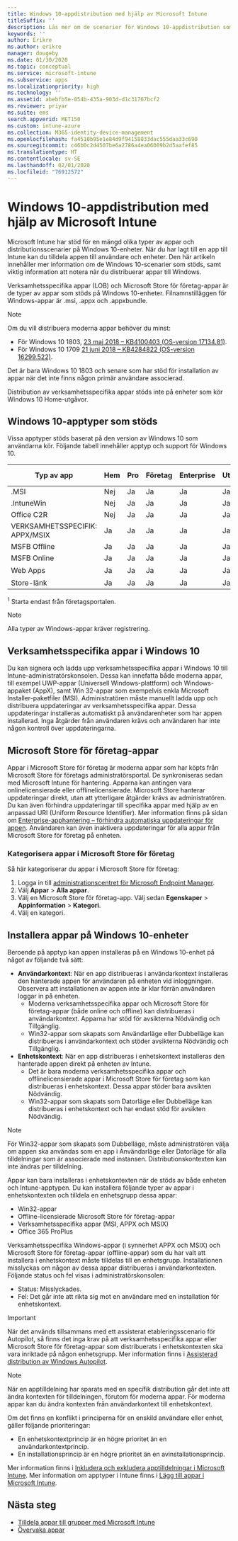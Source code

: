 ```yaml
---
title: Windows 10-appdistribution med hjälp av Microsoft Intune
titleSuffix: ''
description: Läs mer om de scenarier för Windows 10-appdistribution som är tillgängliga med Microsoft Intune.
keywords: ''
author: Erikre
ms.author: erikre
manager: dougeby
ms.date: 01/30/2020
ms.topic: conceptual
ms.service: microsoft-intune
ms.subservice: apps
ms.localizationpriority: high
ms.technology: ''
ms.assetid: abebfb5e-054b-435a-903d-d1c31767bcf2
ms.reviewer: priyar
ms.suite: ems
search.appverid: MET150
ms.custom: intune-azure
ms.collection: M365-identity-device-management
ms.openlocfilehash: fa4510b95e1e84d9f94158833dac555daa33c690
ms.sourcegitcommit: c46b0c2d4507be6a2786a4ea06009b2d5aafef85
ms.translationtype: HT
ms.contentlocale: sv-SE
ms.lasthandoff: 02/01/2020
ms.locfileid: "76912572"
---
```

# <a name="windows-10-app-deployment-by-using-microsoft-intune"></a>Windows 10-appdistribution med hjälp av Microsoft Intune 

Microsoft Intune har stöd för en mängd olika typer av appar och distributionsscenarier på Windows 10-enheter. När du har lagt till en app till Intune kan du tilldela appen till användare och enheter. Den här artikeln innehåller mer information om de Windows 10-scenarier som stöds, samt viktig information att notera när du distribuerar appar till Windows. 

Verksamhetsspecifika appar (LOB) och Microsoft Store för företag-appar är de typer av appar som stöds på Windows 10-enheter. Filnamnstilläggen för Windows-appar är .msi, .appx och .appxbundle.  

> [!Note]
> Om du vill distribuera moderna appar behöver du minst:
> - För Windows 10 1803, [23 maj 2018 – KB4100403 (OS-version 17134.81)](https://support.microsoft.com/help/4100403/windows-10-update-kb4100403).
> - För Windows 10 1709 [21 juni 2018 – KB4284822 (OS-version 16299.522)](https://support.microsoft.com/help/4284822).
>
> Det är bara Windows 10 1803 och senare som har stöd för installation av appar när det inte finns någon primär användare associerad.
>
> Distribution av verksamhetsspecifika appar stöds inte på enheter som kör Windows 10 Home-utgåvor.

## <a name="supported-windows-10-app-types"></a>Windows 10-apptyper som stöds

Vissa apptyper stöds baserat på den version av Windows 10 som användarna kör. Följande tabell innehåller apptyp och support för Windows 10.

| Typ av app | Hem | Pro | Företag | Enterprise | Utbildning | S-Mode | Hololense | SurfaceHub | WCOS | Mobiltelefon |
|----------------|------|-----|----------|------------|-----------|--------|-----------|------------|------|--------|
|  .MSI | Nej | Ja | Ja | Ja | Ja | Nej | Nej | Nej | Nej | Nej |
| .IntuneWin | Nej | Ja | Ja | Ja | Ja | 19H2+ | Nej | Nej | Nej | Nej |
| Office C2R | Nej | Ja | Ja | Ja | Ja | Nej | Nej | Nej | Nej | Nej |
| VERKSAMHETSSPECIFIK: APPX/MSIX | Ja | Ja | Ja | Ja | Ja | Ja | Ja | Ja | Ja | Ja |
| MSFB Offline | Ja | Ja | Ja | Ja | Ja | Ja | Ja | Ja | Ja | Ja |
| MSFB Online | Ja | Ja | Ja | Ja | Ja | Ja | RS4+ | Ja | Ja | Ja |
| Web Apps | Ja | Ja | Ja | Ja | Ja | Ja | Ja<sup>1 | Ja<sup>1 | Ja | Ja |
| Store-länk | Ja | Ja | Ja | Ja | Ja | Ja | Ja | Ja | Ja | Ja |

<sup>1</sup> Starta endast från företagsportalen.

> [!NOTE]
> Alla typer av Windows-appar kräver registrering.

## <a name="windows-10-lob-apps"></a>Verksamhetsspecifika appar i Windows 10

Du kan signera och ladda upp verksamhetsspecifika appar i Windows 10 till Intune-administratörskonsolen. Dessa kan innefatta både moderna appar, till exempel UWP-appar (Universell Windows-plattform) och Windows-appaket (AppX), samt Win 32-appar som exempelvis enkla Microsoft Installer-paketfiler (MSI). Administratören måste manuellt ladda upp och distribuera uppdateringar av verksamhetsspecifika appar. Dessa uppdateringar installeras automatiskt på användarenheter som har appen installerad. Inga åtgärder från användaren krävs och användaren har inte någon kontroll över uppdateringarna. 

## <a name="microsoft-store-for-business-apps"></a>Microsoft Store för företag-appar

Appar i Microsoft Store för företag är moderna appar som har köpts från Microsoft Store för företags administratörsportal. De synkroniseras sedan med Microsoft Intune för hantering. Apparna kan antingen vara onlinelicensierade eller offlinelicensierade. Microsoft Store hanterar uppdateringar direkt, utan att ytterligare åtgärder krävs av administratören. Du kan även förhindra uppdateringar till specifika appar med hjälp av en anpassad URI (Uniform Resource Identifier). Mer information finns på sidan om [Enterprise-apphantering – förhindra automatiska uppdateringar för appen](https://docs.microsoft.com/windows/client-management/mdm/enterprise-app-management#prevent-app-from-automatic-updates). Användaren kan även inaktivera uppdateringar för alla appar från Microsoft Store för företag på enheten. 

### <a name="categorize-microsoft-store-for-business-apps"></a>Kategorisera appar i Microsoft Store för företag 
Så här kategoriserar du appar i Microsoft Store för företag: 

1. Logga in till [administrationscentret för Microsoft Endpoint Manager](https://go.microsoft.com/fwlink/?linkid=2109431).
2. Välj **Appar** > **Alla appar**. 
3. Välj en Microsoft Store för företag-app. Välj sedan **Egenskaper** > **Appinformation** > **Kategori**. 
4. Välj en kategori.

## <a name="install-apps-on-windows-10-devices"></a>Installera appar på Windows 10-enheter
Beroende på apptyp kan appen installeras på en Windows 10-enhet på något av följande två sätt:

- **Användarkontext**: När en app distribueras i användarkontext installeras den hanterade appen för användaren på enheten vid inloggningen. Observera att installationen av appen inte är klar förrän användaren loggar in på enheten. 
  - Moderna verksamhetsspecifika appar och Microsoft Store för företag-appar (både online och offline) kan distribueras i användarkontext. Apparna har stöd för avsikterna Nödvändig och Tillgänglig.
  - Win32-appar som skapats som Användarläge eller Dubbelläge kan distribueras i användarkontext och stöder avsikterna Nödvändig och Tillgänglig. 
- **Enhetskontext**: När en app distribueras i enhetskontext installeras den hanterade appen direkt på enheten av Intune.
  - Det är bara moderna verksamhetsspecifika appar och offlinelicensierade appar i Microsoft Store för företag som kan distribueras i enhetskontext. Dessa appar stöder bara avsikten Nödvändig.
  - Win32-appar som skapats som Datorläge eller Dubbelläge kan distribueras i enhetskontext och har endast stöd för avsikten Nödvändig.

> [!NOTE]
> För Win32-appar som skapats som Dubbelläge, måste administratören välja om appen ska användas som en app i Användarläge eller Datorläge för alla tilldelningar som är associerade med instansen. Distributionskontexten kan inte ändras per tilldelning.  

Appar kan bara installeras i enhetskontexten när de stöds av både enheten och Intune-apptypen. Du kan installera följande typer av appar i enhetskontexten och tilldela en enhetsgrupp dessa appar:

- Win32-appar
- Offline-licensierade Microsoft Store för företag-appar
- Verksamhetsspecifika appar (MSI, APPX och MSIX)
- Office 365 ProPlus

Verksamhetsspecifika Windows-appar (i synnerhet APPX och MSIX) och Microsoft Store för företag-appar (offline-appar) som du har valt att installera i enhetskontext måste tilldelas till en enhetsgrupp. Installationen misslyckas om någon av dessa appar distribueras i användarkontexten. Följande status och fel visas i administratörskonsolen:
  - Status: Misslyckades.
  - Fel: Det går inte att rikta sig mot en användare med en installation för enhetskontext.

> [!IMPORTANT]
> När det används tillsammans med ett assisterat etableringsscenario för Autopilot, så finns det inga krav på att verksamhetsspecifika appar eller Microsoft Store för företag-appar som distribuerats i enhetskontexten ska vara inriktade på någon enhetsgrupp. Mer information finns i [Assisterad distribution av Windows Autopilot](https://docs.microsoft.com/windows/deployment/windows-autopilot/white-glove).

> [!Note]
> När en apptilldelning har sparats med en specifik distribution går det inte att ändra kontexten för tilldelningen, förutom för moderna appar. För moderna appar kan du ändra kontexten från användarkontext till enhetskontext. 

Om det finns en konflikt i principerna för en enskild användare eller enhet, gäller följande prioriteringar:
- En enhetskontextprincip är en högre prioritet än en användarkontextprincip. 
- En installationsprincip är en högre prioritet än en avinstallationsprincip.

Mer information finns i [Inkludera och exkludera apptilldelningar i Microsoft Intune](apps-inc-exl-assignments.md). Mer information om apptyper i Intune finns i [Lägg till appar i Microsoft Intune](apps-add.md).

## <a name="next-steps"></a>Nästa steg

- [Tilldela appar till grupper med Microsoft Intune](apps-deploy.md)
- [Övervaka appar](apps-monitor.md)
